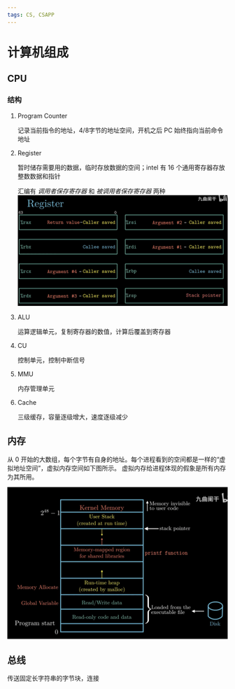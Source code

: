 ```yaml
---
tags: CS, CSAPP
---
```

# 计算机组成

## CPU

### 结构

1. Program Counter

    记录当前指令的地址，4/8字节的地址空间，开机之后 PC 始终指向当前命令地址

2. Register

    暂时储存需要用的数据，临时存放数据的空间；intel 有 16 个通用寄存器存放整数数据和指针

    汇编有 *调用者保存寄存器* 和 *被调用者保存寄存器* 两种
    ![寄存器的作用](../../attachments/寄存器.png)

3. ALU

    运算逻辑单元，复制寄存器的数值，计算后覆盖到寄存器

4. CU

    控制单元，控制中断信号

5. MMU

    内存管理单元

6. Cache

    三级缓存，容量逐级增大，速度逐级减少

## 内存

从 0 开始的大数组，每个字节有自身的地址。每个进程看到的空间都是一样的“虚拟地址空间”，虚拟内存空间如下图所示。
虚拟内存给进程体现的假象是所有内存为其所用。

![img](../../attachments/vm.png)

## 总线

传送固定长字符串的字节块，连接
